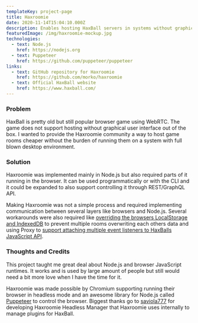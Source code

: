 ```yaml
---
templateKey: project-page
title: Haxroomie
date: 2020-11-14T15:04:10.000Z
description: Enables hosting HaxBall servers in systems without graphical environment.
featuredImage: /img/haxroomie-mockup.jpg
technologies:
  - text: Node.js
    href: https://nodejs.org
  - text: Puppeteer
    href: https://github.com/puppeteer/puppeteer
links:
  - text: GitHub repository for Haxroomie
    href: https://github.com/morko/haxroomie
  - text: Official HaxBall website
    href: https://www.haxball.com/
---
```


### Problem

HaxBall is pretty old but still popular browser game using WebRTC. The game does not support hosting without graphical user interface out of the box. I wanted to provide the Haxroomie community a way to host game rooms cheaper without the burden of running them on a system with full blown desktop environment.

### Solution

Haxroomie was implemented mainly in Node.js but also required parts of it running in the browser. It can be used programmatically or with the CLI and it could be expanded to also support controlling it through REST/GraphQL API.

Making Haxroomie was not a simple process and required implementing communication between several layers like browsers and Node.js. Several workarounds were also required like [overriding the browsers LocalStorage and IndexedDB](https://github.com/morko/haxroomie/blob/master/packages/haxroomie-core/src/browser/shared-storage.js) to prevent multiple rooms overwriting each others data and using Proxy to [support attaching multiple event listeners to HaxBalls JavaScript API](https://github.com/morko/haxball-room-trapper).

### Thoughts and Credits

This project taught me great deal about Node.js and browser JavaScript runtimes. It works and is used by large amount of people but still would need a bit more love when I have the time for it.

Haxroomie was made possible by Chromium supporting running their browser in headless mode and an awesome library for Node.js called [Puppeteer](https://github.com/puppeteer/puppeteer) to control the browser. Biggest thanks go to [saviola777](https://github.com/saviola777) for developing Haxroomie Headless Manager that Haxroomie uses internally to manage plugins for HaxBall.
